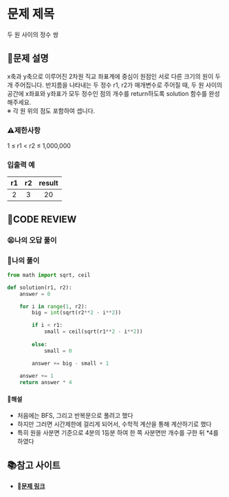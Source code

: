 # 문제 제목
두 원 사이의 정수 쌍
## **📝문제 설명**
x축과 y축으로 이루어진 2차원 직교 좌표계에 중심이 원점인 서로 다른 크기의 원이 두 개 주어집니다. 반지름을 나타내는 두 정수 r1, r2가 매개변수로 주어질 때, 두 원 사이의 공간에 x좌표와 y좌표가 모두 정수인 점의 개수를 return하도록 solution 함수를 완성해주세요.  
※ 각 원 위의 점도 포함하여 셉니다.
### **⚠제한사항**
1 ≤ r1 < r2 ≤ 1,000,000
### **입출력 예**
|r1|r2|result|
|:--:|:--:|:--:|
|2|3|20|
## **🧐CODE REVIEW**

### **😫나의 오답 풀이**

### **🧾나의 풀이**

```python
from math import sqrt, ceil

def solution(r1, r2):
    answer = 0

    for i in range(1, r2):
        big = int(sqrt(r2**2 - i**2))

        if i < r1:
            small = ceil(sqrt(r1**2 - i**2))
            
        else:
            small = 0

        answer += big - small + 1
    
    answer += 1
    return answer * 4
```

#### **📝해설**
- 처음에는 BFS, 그리고 반복문으로 풀려고 했다
- 하지만 그러면 시간제한에 걸리게 되어서, 수학적 계산을 통해 계산하기로 했다
- 특히 원을 사분면 기준으로 4분의 1등분 하여 한 쪽 사분면만 개수를 구한 뒤 *4를 하였다

## 📚참고 사이트

- **🔗[문제 링크](https://school.programmers.co.kr/learn/courses/30/lessons/181187)**<br/>